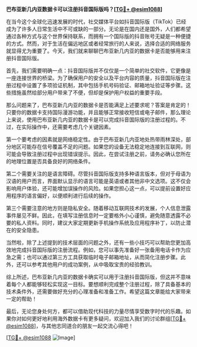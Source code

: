 **巴布亚新几内亚数据卡可以注册抖音国际版吗？[[TG💪+ @esim1088](https://t.me/s/esim1088)]**

在当今这个全球化迅速发展的时代，社交媒体平台如抖音国际版（TikTok）已经成为了许多人日常生活中不可或缺的一部分。无论是在国内还是国外，人们都希望通过各种方式与这个世界保持联系，而拥有一个国际版的抖音账号无疑是一种便捷的方式。然而，对于生活在偏远地区或者经常旅行的人来说，选择合适的网络服务就显得尤为重要了。今天，我们就来聊聊巴布亚新几内亚的数据卡是否能够用来注册抖音国际版。

首先，我们需要明确一点：抖音国际版并不仅仅是一个简单的社交软件，它更像是一座连接世界的桥梁。为了确保用户的安全以及平台内容的质量，抖音国际版在注册过程中设置了多项验证机制，其中包括手机号码验证、邮箱地址验证等步骤。这些措施虽然给部分用户带来了不便，但却是保护用户权益的重要手段。

那么问题来了，巴布亚新几内亚的数据卡是否能满足上述要求呢？答案是肯定的！只要你的数据卡支持国际漫游功能，并且能够正常接收短信或电子邮件，那么理论上来说，使用巴布亚新几内亚的数据卡是可以完成抖音国际版的注册过程的。不过，在实际操作中，还需要考虑几个关键因素。

第一个要考虑的因素就是网络稳定性。由于巴布亚新几内亚地处热带雨林深处，部分地区可能存在信号覆盖不足的问题。如果您的设备无法稳定地连接到互联网，则可能会导致注册过程中出现错误提示。因此，在尝试注册之前，请务必确认您所在的地理位置是否具备良好的网络条件。

第二个需要关注的是语言障碍。尽管抖音国际版支持多种语言版本，但对于母语为汉语的用户而言，界面默认显示的语言可能是英语或者其他非中文选项。这不仅会影响用户体验，还可能增加误操作的风险。如果您担心这一点，可以提前设置好应用程序的语言偏好，以便顺利进行后续的操作。

第三个需要注意的地方则是隐私安全。随着移动互联网技术的发展，个人信息泄露事件屡见不鲜。因此，在填写注册信息时一定要格外小心谨慎，避免随意透露不必要的私人资料。同时，建议大家定期更新手机操作系统及应用程序补丁，以防止潜在的安全隐患。

当然啦，除了上述提到的技术层面的问题之外，还有一些小技巧可以帮助您更加高效地完成抖音国际版的注册流程。例如，您可以事先准备好一张备用电话卡作为应急之需；也可以通过第三方工具获取临时电子邮箱地址，从而简化注册步骤。此外，还可以参考其他用户的成功案例，从中吸取宝贵的经验教训。

综上所述，巴布亚新几内亚的数据卡确实可以用于注册抖音国际版，但这并不意味着每个人都能够轻松实现这一目标。要想顺利完成整个注册过程，除了具备基本的技术条件外，还需要做好充分的心理准备和准备工作。希望这篇文章能给大家带来一定的帮助！

最后，无论您身处何方，都可以借助现代科技的力量尽情享受数字时代的乐趣。如果你对如何更好地利用海外数据卡有更多疑问，欢迎加入我们的讨论群组[[TG💪+ @esim1088](https://t.me/s/esim1088)]，与其他志同道合的朋友一起交流心得吧！

[[TG💪+ @esim1088](https://t.me/s/esim1088) ![Image](https://i.postimg.cc/4NQfJmqS/Snipaste-2025-05-13-00-14-12.png)]